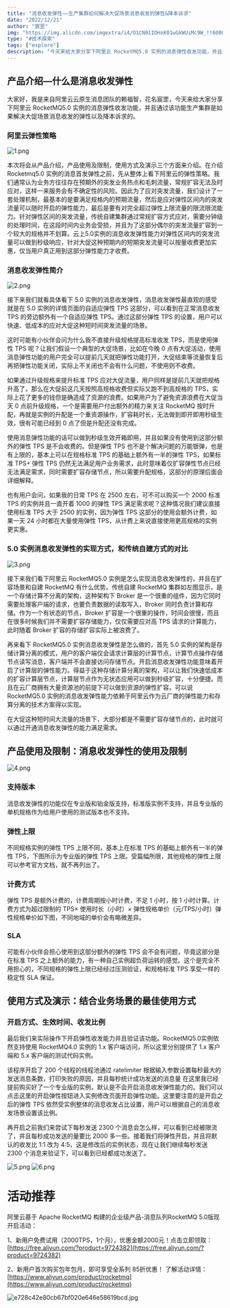 ```yaml
---
title: "消息收发弹性——生产集群如何解决大促场景消息收发的弹性&降本诉求"
date: "2022/12/21"
author: "宸罡"
img: "https://img.alicdn.com/imgextra/i4/O1CN01IDHnK01wGkWUiMc9W_!!6000000006281-0-tps-685-383.jpg"
type: "#技术探索"
tags: ["explore"]
description: "今天来给大家分享下阿里云 RocketMQ5.0 实例的消息弹性收发功能，并且通过该功能生产集群是如果解决大促场景消息收发的弹性以及降本诉求的。"
---
```

## 产品介绍—什么是消息收发弹性

大家好，我是来自阿里云云原生消息团队的赖福智，花名宸罡，今天来给大家分享下阿里云 RocketMQ5.0 实例的消息弹性收发功能，并且通过该功能生产集群是如果解决大促场景消息收发的弹性以及降本诉求的。

### 阿里云弹性策略

![1.png](https://intranetproxy.alipay.com/skylark/lark/0/2023/png/59356401/1680501696621-dfb9e844-7d24-4673-b030-3368c78d64e6.png#clientId=ucadfa756-d77a-4&height=594&id=Fvu1o&name=1.png&originHeight=594&originWidth=1080&originalType=binary&ratio=1&rotation=0&showTitle=false&status=done&style=none&taskId=u9742f5fa-5375-476b-b5e9-baf3af92c10&title=&width=1080)

本次将会从产品介绍，产品使用及限制，使用方式及演示三个方面来介绍。在介绍 Rocketmq5.0 实例的消息首发弹性之前，先从整体上看下阿里云的弹性策略。我们通常认为业务方往往存在预期外的突发业务热点和毛刺流量，常规扩容无法及时应对，这样一来服务会有不确定性的风险。因此为了应对突发流量，我们设计了一套处理机制，最基本的是要满足规格内的预期流量，然后是应对弹性区间内的突发流量可以随时开启的弹性能力，最后是要有对完全超过弹性上限流量的限流限流能力。针对弹性区间的突发流量，传统自建集群通过常规扩容方式应对，需要分钟级的处理时间，在这段时间内业务会受损，并且为了这部分偶尔的突发流量扩容到一个较大的规格并不划算。云上5.0实例的消息收发弹性能力对弹性区间内的突发流量可以做到秒级响应，针对大促这种预期内的短期突发流量可以按量收费更加实惠，仅当用户真正用到这部分弹性能力才收费。

### 消息收发弹性简介

![2.png](https://intranetproxy.alipay.com/skylark/lark/0/2023/png/59356401/1680501696684-7b786bc1-176a-47a5-a372-99d66449f023.png#clientId=ucadfa756-d77a-4&height=608&id=us1sR&name=2.png&originHeight=608&originWidth=1080&originalType=binary&ratio=1&rotation=0&showTitle=false&status=done&style=none&taskId=u9efbb06a-3e33-4bb4-b5bd-30d87ff3069&title=&width=1080)

接下来我们就看具体看下 5.0 实例的消息收发弹性，消息收发弹性最直观的感受就是在 5.0 实例的详情页面的自适应弹性 TPS 这部分，可以看到在正常消息收发 TPS 的旁边额外有一个自适应弹性 TPS。通过这部分弹性 TPS 的设置，用户可以快速、低成本的应对大促这种短时间突发流量的场景。

这时可能有小伙伴会问为什么我不直接升级规格提高标准收发 TPS，而是使用弹性 TPS 呢？让我们假设一个典型的大促场景，比如在今晚 0 点有大促活动，使用消息弹性功能的用户完全可以提前几天就把弹性功能打开，大促结束等流量恢复后再把弹性功能关闭，实际上不关闭也不会有什么问题，不使用则不收费。

如果通过升级规格来提升标准 TPS 应对大促流量，用户同样是提前几天就把规格升高了，那么在大促前这几天按照高规格收费但实际又跑不到高规格的 TPS，实际上花了更多的钱但是确造成了资源的浪费。如果用户为了避免资源浪费在大促当天 0 点前升级规格，一个是需要用户付出额外的精力来关注 RocketMQ 按时升配，再就是实例的升配是一个重资源操作，扩容耗时长，无法做到即开即用秒级生效，很有可能已经到 0 点了但是升配还没有完成。

使用消息弹性功能的话可以做到秒级生效开箱即用，并且如果没有使用到这部分额外的弹性 TPS 是不会收费的。但是弹性 TPS 也不是个解决问题的万能银弹，也是有上限的，基本上可以在规格标准 TPS 的基础上额外有一半的弹性 TPS，如果标准 TPS+ 弹性 TPS 仍然无法满足用户业务需求，此时意味着仅扩容弹性节点已经无法满足需求，同时需要扩容存储节点，所以需要升配规格，这部分的原理后面会详细解释。

也有用户会问，如果我的日常 TPS 在 2500 左右，可不可以购买一个 2000 标准 TPS 的实例并且一直开着 1000 的弹性 TPS 满足需求呢？这种情况我们建议直接使用标准 TPS 大于 2500 的实例，因为弹性 TPS 这部分的使用会额外计费，如果一天 24 小时都在大量使用弹性 TPS，从计费上来说直接使用更高规格的实例更实惠。

### 5.0 实例消息收发弹性的实现方式，和传统自建方式的对比

![3.png](https://intranetproxy.alipay.com/skylark/lark/0/2023/png/59356401/1680501698438-e6ca80ac-ccf1-49a4-a96b-b581e4d6fbfd.png#clientId=ucadfa756-d77a-4&height=588&id=oJNPI&name=3.png&originHeight=588&originWidth=1080&originalType=binary&ratio=1&rotation=0&showTitle=false&status=done&style=none&taskId=u6630a1fb-50d7-4206-8354-2b79dbdee34&title=&width=1080)

接下来我们看下阿里云 RocketMQ5.0 实例是怎么实现消息收发弹性的，并且在扩容场景和自建 RocketMQ 有什么优势。传统自建 RocketMQ 集群如左图显示，是一个存储计算不分离的架构，这种架构下 Broker 是一个很重的组件，因为它同时需要处理客户端的请求，也要负责数据的读取写入，Broker 同时负责计算和存储。作为一个有状态的节点，Broker 扩容是一个很重的操作，时间会很慢，而且在很多时候我们并不需要扩容存储能力，仅仅需要应对高 TPS 请求的计算能力，此时随着 Broker 扩容的存储扩容实际上被浪费了。

再来看下 RocketMQ5.0 实例消息收发弹性是怎么做的，首先 5.0 实例的架构是存储计算分离的模式，用户的客户端仅会请求计算层的计算节点，计算节点操作存储节点读写消息，客户端并不会直接访问存储节点。开启消息收发弹性功能意味着开启了计算层的弹性能力。得益于这种存储计算分离的架构，可以让我们快速低成本的扩容计算层节点，计算层节点作为无状态应用可以做到秒级扩容，十分便捷。而且在云厂商拥有大量资源池的前提下可以做到资源的弹性扩容。可以说 RocketMQ5.0 实例的消息收发弹性能力依赖于阿里云作为云厂商的弹性能力和存算分离的技术方案得以实现。

在大促这种短时间大流量的场景下，大部分都是不需要扩容存储节点的，此时就可以通过开通消息收发弹性的能力满足需求。

## 产品使用及限制：消息收发弹性的使用及限制

![4.png](https://intranetproxy.alipay.com/skylark/lark/0/2023/png/59356401/1680501696610-451919fd-253b-40b5-a3d0-6888c13a5ff5.png#clientId=ucadfa756-d77a-4&height=591&id=H9GVm&name=4.png&originHeight=591&originWidth=1080&originalType=binary&ratio=1&rotation=0&showTitle=false&status=done&style=none&taskId=udcb8a352-728e-4aa9-bf65-2f411b25f22&title=&width=1080)

### 支持版本

消息收发弹性的功能仅在专业版和铂金版支持，标准版实例不支持，并且专业版的单机规格作为给用户使用的测试版本也不支持。

### 弹性上限

不同规格实例的弹性 TPS 上限不同，基本上在标准 TPS 的基础上额外有一半的弹性 TPS，下图所示为专业版的弹性 TPS 上限。受篇幅所限，其他规格的弹性上限可以参考官方文档，就不再列出了。

### 计费方式

弹性 TPS 是额外计费的，计费周期按小时计费，不足 1 小时，按 1 小时计算。计费方式为超过限制的 TPS× 使用时长（小时）× 弹性规格单价（元/TPS/小时）弹性规格单价如下图，不同地域的单价会有略微差异。

### SLA

可能有小伙伴会担心使用到这部分额外的弹性 TPS 会不会有问题，毕竟这部分是在标准 TPS 之上额外的能力，有一种自己实例超负荷运转的感觉。这个是完全不用担心的，不同规格的弹性上限已经经过压测验证，和规格标准 TPS 享受一样的稳定性 SLA 保证。

## 使用方式及演示：结合业务场景的最佳使用方式

### 开启方式、生效时间、收发比例

最后我们来实际操作下开启弹性收发能力并且验证该功能。RocketMQ5.0实例依然支持使用 RocketMQ4.0 实例的 1.x 客户端访问，所以这里分别提供了 1.x 客户端和 5.x 客户端的测试代码实例。

该程序开启了 200 个线程的线程池通过 ratelimiter 根据输入参数设置每秒最大的发送消息条数，打印失败的原因，并且每秒统计成功发送的消息量 在这里我已经提前购买好了一个专业版的实例，默认是不会开启消息收发弹性能力的。我们可以点击这里的开启弹性按钮进入实例修改页面开启弹性功能。这里要注意的是开启之后的弹性 TPS 依然受实例整体的消息收发占比设置，用户可以根据自己的消息收发场景设置该比例。

再开启之前我们来尝试下每秒发送 2300 个消息会怎么样，可以看到已经被限流了，并且每秒成功发送的量要比 2000 多一些。接着我们将弹性开启，并且将默认的收发比 1:1 改为 4:5，这是修改后的实例状态，现在让我们继续每秒发送 2300 个消息来验证下，可以看到已经都成功发送了。

![5.png](https://intranetproxy.alipay.com/skylark/lark/0/2023/png/59356401/1680501696567-ab78f54f-63f8-4529-9a70-3f5bb1481917.png#clientId=ucadfa756-d77a-4&height=1281&id=GlOvP&name=5.png&originHeight=1281&originWidth=1080&originalType=binary&ratio=1&rotation=0&showTitle=false&status=done&style=none&taskId=u953f8134-5527-4aae-9af4-a5c28a18e5c&title=&width=1080)
![6.png](https://ucc.alicdn.com/pic/developer-ecology/pawmkwdq37c7s_c98bd149a852461bb78a17d7d8fa9cb7.png#clientId=ucadfa756-d77a-4&height=1335&id=hj18Q&name=6.png&originHeight=1335&originWidth=1080&originalType=binary&ratio=1&rotation=0&showTitle=false&status=done&style=none&taskId=u7fca6b3f-020a-4a25-bf21-c2f8d07cb25&title=&width=1080)

# 活动推荐

阿里云基于 Apache RocketMQ 构建的企业级产品-消息队列RocketMQ 5.0版现开启活动：

1、新用户免费试用（2000TPS，1个月），优惠金额2000元！点击立即领取：[https://free.aliyun.com/?product=9724382](https://free.aliyun.com/?product=9724382)

2、新用户首次购买包年包月，即可享受全系列 85折优惠！ 了解活动详情：[https://www.aliyun.com/product/rocketmq](https://www.aliyun.com/product/rocketmq)

![e728c42e80cb67bf020e646e58619bcd.jpg](https://intranetproxy.alipay.com/skylark/lark/0/2023/jpeg/59356401/1680576637562-9af35fbf-d64b-4f81-b950-7e72f91b5ca2.jpeg#clientId=u449ffa34-59ce-4&from=paste&height=675&id=u462ad3c6&name=e728c42e80cb67bf020e646e58619bcd.jpg&originHeight=675&originWidth=1920&originalType=binary&ratio=1&rotation=0&showTitle=false&size=258156&status=done&style=none&taskId=u26cea311-dc98-45bd-8c8c-c7884e57c37&title=&width=1920)
